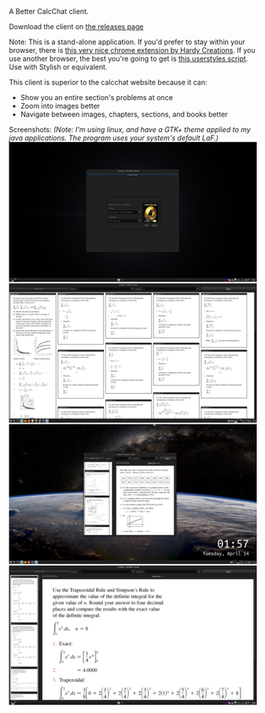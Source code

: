 A Better CalcChat client.

Download the client on [the releases page](https://github.com/thepaperpilot/BetterCalcChat/releases)

Note: This is a stand-alone application. 
If you'd prefer to stay within your browser, there is [this very nice chrome extension by Hardy Creations](https://chrome.google.com/webstore/detail/calc-chat-cleanup/ghbaoonbpgameecbhgmlcomljjdikbln?hl=en-US). 
If you use another browser, the best you're going to get is [this userstyles script](https://userstyles.org/styles/86113/calcchat-reflowed). Use with Stylish or equivalent.

This client is superior to the calcchat website because it can:
- Show you an entire section's problems at once
- Zoom into images better
- Navigate between images, chapters, sections, and books better

Screenshots:
_(Note: I'm using linux, and have a GTK+ theme applied to my java applications. The program uses your system's default LaF.)_
![Book Selector](https://github.com/thepaperpilot/BetterCalcChat/raw/master/screenshots/Book%20Selector.png)
![Overview Mode](https://github.com/thepaperpilot/BetterCalcChat/raw/master/screenshots/Overview%20Mode.png)
![Gallery Mode Windowed](https://github.com/thepaperpilot/BetterCalcChat/raw/master/screenshots/Gallery%20Mode%20Windowed.png)
![Gallery Mode Fullscreen](https://github.com/thepaperpilot/BetterCalcChat/raw/master/screenshots/Gallery%20Mode%20Fullscreen.png)
